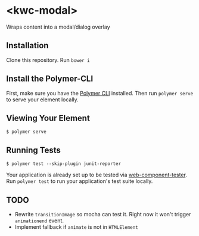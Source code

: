 # \<kwc-modal\>

Wraps content into a modal/dialog overlay

## Installation
Clone this repository.
Run `bower i`

## Install the Polymer-CLI

First, make sure you have the [Polymer CLI](https://www.npmjs.com/package/polymer-cli) installed. Then run `polymer serve` to serve your element locally.

## Viewing Your Element

```
$ polymer serve
```

## Running Tests

```
$ polymer test --skip-plugin junit-reporter
```

Your application is already set up to be tested via [web-component-tester](https://github.com/Polymer/web-component-tester). Run `polymer test` to run your application's test suite locally.

## TODO
- Rewrite `transitionImage` so mocha can test it. Right now it won't trigger `animationend` event.
- Implement fallback if `animate` is not in `HTMLElement`
